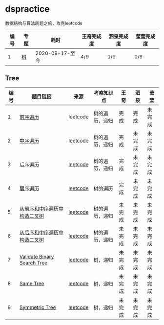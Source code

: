 # dspractice
数据结构与算法刷题之旅，攻克leetcode

| 编号 | 专题        | 耗时            | 王奇完成度 | 泗泉完成度 | 莹莹完成度 |
| ---- | ----------- | --------------- | ---------- | ---------- | ---------- |
| 1    | [树](#Tree) | 2020-09-17-至今 | 4/9        | 1/9        | 0/9        |

## Tree

| 编号 | 题目链接                                                     | 来源                              | 考察知识点     | 王奇   | 泗泉   | 莹莹   |
| ---- | ------------------------------------------------------------ | --------------------------------- | -------------- | ------ | ------ | ------ |
| 1    | [前序遍历](https://leetcode.com/problems/binary-tree-preorder-traversal/) | [leetcode](https://leetcode.com/) | 树的遍历，递归 | 完成   | 完成 | 未完成 |
| 2    | [中序遍历](https://leetcode.com/problems/binary-tree-inorder-traversal/) | [leetcode](https://leetcode.com/) | 树的遍历，递归 | 完成   | 未完成 | 未完成 |
| 3    | [后序遍历](https://leetcode.com/problems/binary-tree-postorder-traversal/) | [leetcode](https://leetcode.com/) | 树的遍历，递归 | 完成   | 未完成 | 未完成 |
| 4    | [层序遍历](https://leetcode.com/problems/binary-tree-level-order-traversal/) | [leetcode](https://leetcode.com/) | 树的遍历       | 完成   | 未完成 | 未完成 |
| 5    | [从前序和中序遍历中构造二叉树](https://leetcode.com/problems/construct-binary-tree-from-preorder-and-inorder-traversal/) | [leetcode](https://leetcode.com/) | 树的遍历，递归 | 未完成 | 未完成 | 未完成 |
| 6    | [从后序和中序遍历中构造二叉树](https://leetcode.com/problems/construct-binary-tree-from-inorder-and-postorder-traversal/) | [leetcode](https://leetcode.com/) | 树的遍历，递归 | 未完成 | 未完成 | 未完成 |
| 7    | [Validate Binary Search Tree](https://leetcode.com/problems/validate-binary-search-tree/) | [leetcode](https://leetcode.com/) | 树，递归       | 未完成 | 未完成 | 未完成 |
| 8    | [Same Tree](https://leetcode.com/problems/same-tree/)        | [leetcode](https://leetcode.com/) | 树，递归       | 未完成 | 未完成 | 未完成 |
| 9    | [Symmetric Tree](https://leetcode.com/problems/symmetric-tree/) | [leetcode](https://leetcode.com/) | 树，递归       | 未完成 | 未完成 | 未完成 |

